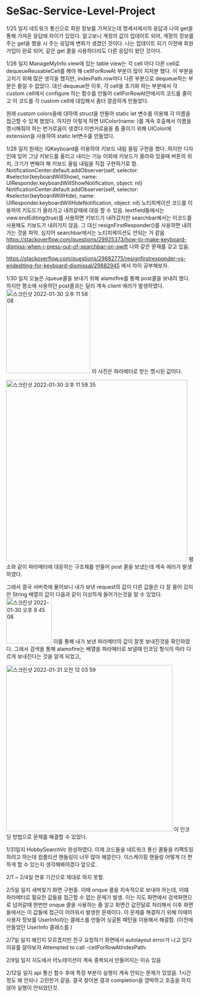 # SeSac-Service-Level-Project

1/25 일지
네트워크 통신으로 회원 정보를 가져오는데 명세서에서의 응답과 나의 get을 통해 가져온 응답에 차이가 있었다. 알고보니 계정의 값이 업데이트 되어, 계정의 정보를 주는 get을 했을 시 주는 응답에 변화가 생겼던 것이다.
나는 업데이트 되기 이전에 회원가입이 완료 되어, 같은 get 콜을 사용하더라도 다른 응답이 왔던 것이다.


1/26 일지 
ManageMyInfo view에 있는 table view는 각 cell 마다 다른 cell로 dequeueReusableCell를 해야 해 cellForRowAt 부분이 많이 지저분 했다. 이 부분을 고치기 위해 많은 생각을 했지만, indexPath.row마다 다른 부분으로 dequeue하는 부분은 줄일 수 없었다. 대신 dequeue한 이후, 각 cell을 초기화 하는 부분에서 각 custom cell에서 configure 하는 함수를 만들어 cellForRowAt안에서의 코드를 줄이고 이 코드를 각 custom cell에 대입해서 좀더 깔끔하게 만들었다.

원래 custom colors들에 대하여 struct을 만들어 static let 변수를 이용해 각 이름을 접근할 수 있게 했었다. 하지만 이렇게 하면 UIColor(name: )를 계속 호출해서 이름을 명시해줘야 하는 번거로움이 생겼다.이번거로움을 좀 줄이기 위해 UIColor에 extension을 사용하여 static let변수를 만들었다. 


1/28 일지
원래는 IQKeyboard를 이용하여 키보드 내림 올림 구현을 했다. 하지만 디자인에 있어 그냥 키보드를 올리고 내리는 기능 이외에 키보드가 올라와 있을때 버튼의 위치, 크기가 변해야 해 키보드 올림 내림을 직접 구현하기로 함. 
 NotificationCenter.default.addObserver(self, selector: #selector(keyboardWillShow), name: UIResponder.keyboardWillShowNotification, object: nil)
        NotificationCenter.default.addObserver(self, selector: #selector(keyboardWillHide), name: UIResponder.keyboardWillHideNotification, object: nil)
노티피케이션 코드를 이용하여 키도드가 올라가고 내려갈때에 대응 할 수 있음.
textfield들에서는 view.endEditing(true)를 사용하면 키보드가 내려갔지만 searchbar에서는 이코드를 사용해도 키보드가 내려가지 않음. 그 대신 resignFirstResponder()를 사용하면 내려가는 것을 파악.
심지어 searchbar에서는 노티피케이션도 안되는 거 같음
https://stackoverflow.com/questions/29925373/how-to-make-keyboard-dismiss-when-i-press-out-of-searchbar-on-swift 나와 같은 문제를 갖고 있음.

https://stackoverflow.com/questions/29882775/resignfirstresponder-vs-endediting-for-keyboard-dismissal/29882945 에서 차이 공부해보자.


1/30 일지
오늘은 /queue콜을 보내기 위해 alamofire를 통해 post콜을 보내려 했다. 하지만 평소에 사용하던 post콜과는 달리 계속 client 에러가 발생하였다. 
<img width="225" alt="스크린샷 2022-01-30 오후 11 58 08" src="https://user-images.githubusercontent.com/48948578/151704965-a6b390f4-a70b-43db-b747-a4f8a048b084.png">
이 사진은 파라메터로 받는 명시된 값이다.

<img width="485" alt="스크린샷 2022-01-30 오후 11 59 35" src="https://user-images.githubusercontent.com/48948578/151705007-5af79589-b2ea-4349-b85f-fc7ec7a989e5.png">
평소와 같이 파라메터에 대응하는 구조체를 만들어 post 콜을 보냈는데 계속 에러가 발생하였다. 

그래서 결국 서버측에 물어보니 내가 보낸 request의 값이 다른 값들은 다 잘 들어 갔지만 String 배열의 값이 다음과 같이 이상하게 들어가는것을 알 수 있었다.<img width="122" alt="스크린샷 2022-01-30 오후 8 45 08" src="https://user-images.githubusercontent.com/48948578/151705120-84ad5c71-3093-4952-a50a-d95d22b0dd6c.png">
이를 통해 내가 보낸 파라메터의 값이 잘못 보내진것을 확인하였다. 그래서 검색을 통해 alamofire는 배열을 파라메터로 보낼때 인코딩 형식의 따라 다르게 보내진다는 것을 알게 되었고, 

<img width="445" alt="스크린샷 2022-01-31 오전 12 03 59" src="https://user-images.githubusercontent.com/48948578/151705172-728b6bbf-0295-413b-8323-9a529c736407.png">
이 인코딩 방법으로 문제를 해결할 수 있었다.


1/31일지
HobbySearchVc 완성하였다. 이제 코드들을 네트워크 통신 콜들을 리팩토링하려고 하는데 컴플리션 핸들링이 너무 많아 해깔린다. 이스케이핑 핸들링 어떻게 더 편하게 할 수 있는지 생각해봐야겠다 앞으로.

2/1 ~ 2/4일 
연휴 기간으로 제대로 하지 못함.

2/5일 일지
새싹찾기 화면 구현중. 이때 onque 콜을 지속적으로 보내야 하는데, 이떄 파라메터로 필요한 값들을 접근할 수 없는 문제가 발생. 이는 지도 화면에서 검색화면으로 넘어갈때 한번만 onque 콜을 사용하는 줄 알고 화면간 값전달로 처리해서 이후 화면들에서는 이 값들에 접근이 어려워서 발생한 문제이다. 이 문제를 해결하기 위해 이때의 사용자 정보를 UserInfo라는 클래스를 만들어 싱글톤 패턴을 이용해서 해결함. (이전에 만들었던 UserInfo 클래스를 )

2/7일 일지
왜인지 모르겠지만 친구 요청하기 화면에서 autolayout error가 나고 있다 이유를 알아보자
Attempted to call -cellForRowAtIndexPath: 


2/9일 일지
지도에서 어노테이션이 계속 중복되서 만들어지는 이슈 있음

2/12일 일지
api 통신 함수 후에 특정 부분이 실행이 계속 안되는 문제가 있었음. 1시간 정도 왜 안되나 고민한거 같음. 결국 찾아본 결과 completion을 깜박하고 호출을 하지 않아 실행이 안되었던것.


